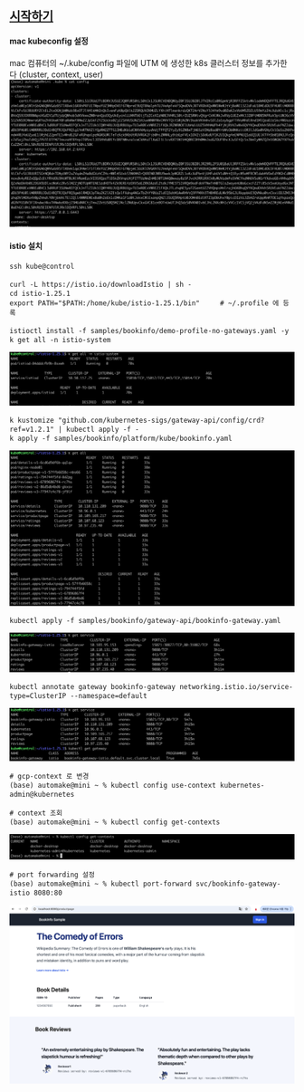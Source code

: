
## [시작하기](https://istio.io/latest/docs/setup/getting-started/#download) ##

#### mac kubeconfig 설정 ####
mac 컴퓨터의 ~/.kube/config 파일에 UTM 에 생성한 k8s 클러스터 정보를 추가한다 (cluster, context, user) 
![](https://github.com/gnosia93/k8s-on-mac/blob/main/images/k8s-config.png)

#### istio 설치 ####
```
ssh kube@control

curl -L https://istio.io/downloadIstio | sh -
cd istio-1.25.1
export PATH="$PATH:/home/kube/istio-1.25.1/bin"     # ~/.profile 에 등록

istioctl install -f samples/bookinfo/demo-profile-no-gateways.yaml -y
k get all -n istio-system
```
![](https://github.com/gnosia93/k8s-on-mac/blob/main/images/istio-demo-profile-1.png)

```
k kustomize "github.com/kubernetes-sigs/gateway-api/config/crd?ref=v1.2.1" | kubectl apply -f -
k apply -f samples/bookinfo/platform/kube/bookinfo.yaml
```
![](https://github.com/gnosia93/k8s-on-mac/blob/main/images/istio-demo-profile-2.png)

```
kubectl apply -f samples/bookinfo/gateway-api/bookinfo-gateway.yaml
```
![](https://github.com/gnosia93/k8s-on-mac/blob/main/images/istio-demo-profile-3.png)
```
kubectl annotate gateway bookinfo-gateway networking.istio.io/service-type=ClusterIP --namespace=default
```
![](https://github.com/gnosia93/k8s-on-mac/blob/main/images/istio-demo-profile-4.png)

```
# gcp-context 로 변경
(base) automake@mini ~ % kubectl config use-context kubernetes-admin@kubernetes

# context 조회
(base) automake@mini ~ % kubectl config get-contexts
```
![](https://github.com/gnosia93/k8s-on-mac/blob/main/images/k8s-context.png)

```
# port forwarding 설정
(base) automake@mini ~ % kubectl port-forward svc/bookinfo-gateway-istio 8080:80
```
![](https://github.com/gnosia93/k8s-on-mac/blob/main/images/istio-productpage.png)
